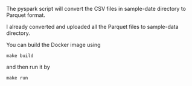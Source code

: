 The pyspark script will convert the CSV files in sample-date directory to Parquet format.

I already converted and uploaded all the Parquet files to sample-data directory. 

You can build the Docker image using

```
make build
```

and then run it by

```
make run
```
